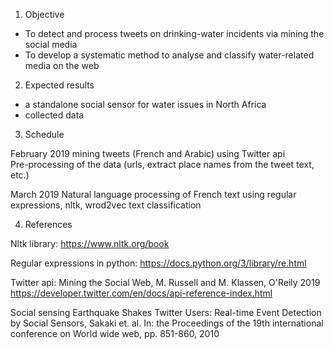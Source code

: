 1) Objective
- To detect and process tweets on drinking-water incidents via mining the social media
- To develop a systematic method to analyse and classify water-related media on the web

2) Expected results
- a standalone social sensor for water issues in North Africa
- collected data

3) Schedule

February 2019
mining tweets (French and Arabic) using Twitter api\
Pre-processing of the data (urls, extract place names from the tweet text, etc.)

March 2019
Natural language processing of French text using regular expressions, nltk, wrod2vec 
text classification

4) References

Nltk library:
https://www.nltk.org/book

Regular expressions in python:
https://docs.python.org/3/library/re.html

Twitter api:
Mining the Social Web, M. Russell and M. Klassen, O'Reily 2019
https://developer.twitter.com/en/docs/api-reference-index.html

Social sensing
Earthquake Shakes Twitter Users: Real-time Event Detection by Social Sensors, Sakaki et. al. In: the Proceedings of the 19th international conference on World wide web, pp. 851-860, 2010
